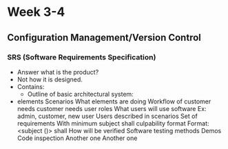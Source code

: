 # Week 3-4

## Configuration Management/Version Control

### SRS (Software Requirements Specification)
* Answer what is the product?
* Not how it is designed.
* Contains:
  * Outline of basic architectural system: 
* elements 
Scenarios
What elements are doing
Workflow of customer needs
customer needs
user roles
What users will use software
Ex: admin, customer, new user
Users described in scenarios
Set of requirements
With minimum subject shall culpability format
Format:
<subject ()> shall <capability>
How will be verified
Software testing methods
Demos
Code inspection
Another one
Another one
